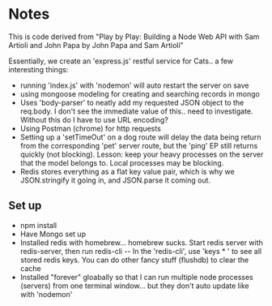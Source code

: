 # Notes

This is code derived from "Play by Play: Building a Node Web API with Sam Artioli and John Papa
by John Papa and Sam Artioli"

Essentially, we create an 'express.js' restful service for Cats.. a few interesting things:
- running 'index.js' with 'nodemon' will auto restart the server on save
- using mongoose modeling for creating and searching records in mongo
- Uses 'body-parser' to neatly add my requested JSON object to the req.body. I don't see the immediate value of this.. need to investigate. Without this do I have to use URL encoding?
- Using Postman (chrome) for http requests
- Setting up a 'setTimeOut' on a dog route will delay the data being return from the corresponding 'pet' server route, but the 'ping' EP still returns quickly (not blocking). Lesson: keep your heavy processes on the server that the model belongs to. Local processes may be blocking.
- Redis stores everything as a flat key value pair, which is why we JSON.stringify it going in, and JSON.parse it coming out.

## Set up

- npm install
- Have Mongo set up
- Installed redis with homebrew... homebrew sucks. Start redis server with redis-server, then run redis-cli
-- In the 'redis-cli', use 'keys * ' to see all stored redis keys. You can do other fancy stuff (flushdb) to clear the cache
- Installed "forever" gloabally so that I can run multiple node processes (servers) from one terminal window... but they don't auto update like with 'nodemon'

